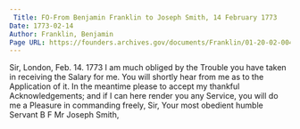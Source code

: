 ```yaml
---
 Title: FO-From Benjamin Franklin to Joseph Smith, 14 February 1773
Date: 1773-02-14
Author: Franklin, Benjamin
Page URL: https://founders.archives.gov/documents/Franklin/01-20-02-0047
---
```


Sir,
London, Feb. 14. 1773
I am much obliged by the Trouble you have taken in receiving the Salary for me. You will shortly hear from me as to the Application of it. In the meantime please to accept my thankful Acknowledgements; and if I can here render you any Service, you will do me a Pleasure in commanding freely, Sir, Your most obedient humble Servant
B F
Mr Joseph Smith,

